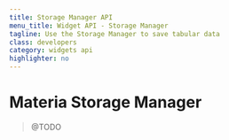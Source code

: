 ```yaml
---
title: Storage Manager API
menu_title: Widget API - Storage Manager
tagline: Use the Storage Manager to save tabular data
class: developers
category: widgets api
highlighter: no
---
```

# Materia Storage Manager

> @TODO
